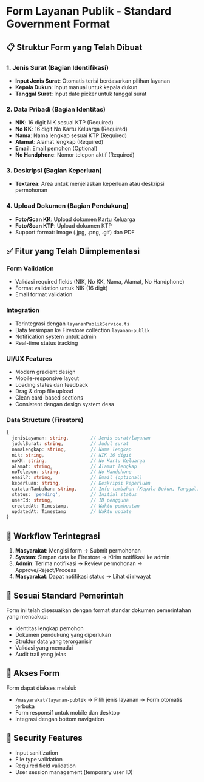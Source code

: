 # Form Layanan Publik - Standard Government Format

## 📋 Struktur Form yang Telah Dibuat

### 1. **Jenis Surat** (Bagian Identifikasi)
- **Input Jenis Surat**: Otomatis terisi berdasarkan pilihan layanan
- **Kepala Dukun**: Input manual untuk kepala dukun
- **Tanggal Surat**: Input date picker untuk tanggal surat

### 2. **Data Pribadi** (Bagian Identitas)
- **NIK**: 16 digit NIK sesuai KTP (Required)
- **No KK**: 16 digit No Kartu Keluarga (Required)
- **Nama**: Nama lengkap sesuai KTP (Required)
- **Alamat**: Alamat lengkap (Required)
- **Email**: Email pemohon (Optional)
- **No Handphone**: Nomor telepon aktif (Required)

### 3. **Deskripsi** (Bagian Keperluan)
- **Textarea**: Area untuk menjelaskan keperluan atau deskripsi permohonan

### 4. **Upload Dokumen** (Bagian Pendukung)
- **Foto/Scan KK**: Upload dokumen Kartu Keluarga
- **Foto/Scan KTP**: Upload dokumen KTP
- Support format: Image (.jpg, .png, .gif) dan PDF

## ✅ Fitur yang Telah Diimplementasi

### Form Validation
- Validasi required fields (NIK, No KK, Nama, Alamat, No Handphone)
- Format validation untuk NIK (16 digit)
- Email format validation

### Integration
- Terintegrasi dengan `layananPublikService.ts`
- Data tersimpan ke Firestore collection `layanan-publik`
- Notification system untuk admin
- Real-time status tracking

### UI/UX Features
- Modern gradient design
- Mobile-responsive layout
- Loading states dan feedback
- Drag & drop file upload
- Clean card-based sections
- Consistent dengan design system desa

### Data Structure (Firestore)
```typescript
{
  jenisLayanan: string,        // Jenis surat/layanan
  judulSurat: string,          // Judul surat
  namaLengkap: string,         // Nama lengkap
  nik: string,                 // NIK 16 digit
  noKK: string,                // No Kartu Keluarga
  alamat: string,              // Alamat lengkap
  noTelepon: string,           // No Handphone
  email?: string,              // Email (optional)
  keperluan: string,           // Deskripsi keperluan
  catatanTambahan: string,     // Info tambahan (Kepala Dukun, Tanggal)
  status: 'pending',           // Initial status
  userId: string,              // ID pengguna
  createdAt: Timestamp,        // Waktu pembuatan
  updatedAt: Timestamp         // Waktu update
}
```

## 🔄 Workflow Terintegrasi

1. **Masyarakat**: Mengisi form → Submit permohonan
2. **System**: Simpan data ke Firestore → Kirim notifikasi ke admin
3. **Admin**: Terima notifikasi → Review permohonan → Approve/Reject/Process
4. **Masyarakat**: Dapat notifikasi status → Lihat di riwayat

## 🎯 Sesuai Standard Pemerintah

Form ini telah disesuaikan dengan format standar dokumen pemerintahan yang mencakup:
- Identitas lengkap pemohon
- Dokumen pendukung yang diperlukan
- Struktur data yang terorganisir
- Validasi yang memadai
- Audit trail yang jelas

## 📱 Akses Form

Form dapat diakses melalui:
- `/masyarakat/layanan-publik` → Pilih jenis layanan → Form otomatis terbuka
- Form responsif untuk mobile dan desktop
- Integrasi dengan bottom navigation

## 🔐 Security Features

- Input sanitization
- File type validation
- Required field validation
- User session management (temporary user ID)